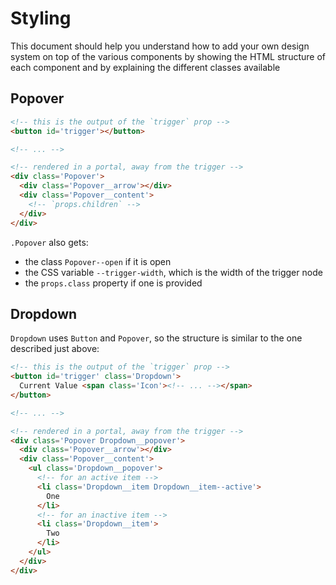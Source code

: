 
# Styling

This document should help you understand how to add your own design system on top
of the various components by showing the HTML structure of each component and by
explaining the different classes available

## Popover

```html
<!-- this is the output of the `trigger` prop -->
<button id='trigger'></button>

<!-- ... -->

<!-- rendered in a portal, away from the trigger -->
<div class='Popover'>
  <div class='Popover__arrow'></div>
  <div class='Popover__content'>
    <!-- `props.children` -->
  </div>
</div>
```

`.Popover` also gets:
 - the class `Popover--open` if it is open
 - the CSS variable `--trigger-width`, which is the width of the trigger node
 - the `props.class` property if one is provided

## Dropdown

`Dropdown` uses `Button` and `Popover`, so the structure is similar to the one described
just above:

```html
<!-- this is the output of the `trigger` prop -->
<button id='trigger' class='Dropdown'>
  Current Value <span class='Icon'><!-- ... --></span>
</button>

<!-- ... -->

<!-- rendered in a portal, away from the trigger -->
<div class='Popover Dropdown__popover'>
  <div class='Popover__arrow'></div>
  <div class='Popover__content'>
    <ul class='Dropdown__popover'>
      <!-- for an active item -->
      <li class='Dropdown__item Dropdown__item--active'>
        One
      </li>
      <!-- for an inactive item -->
      <li class='Dropdown__item'>
        Two
      </li>
    </ul>
  </div>
</div>
```
